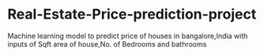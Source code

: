# Real-Estate-Price-prediction-project
Machine learning model to predict price of houses in bangalore,India with inputs of Sqft area of house,No. of Bedrooms and bathrooms
